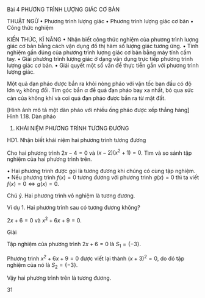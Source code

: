 Bài 4 PHƯƠNG TRÌNH LƯỢNG GIÁC CƠ BẢN

THUẬT NGỮ
• Phương trình lượng giác
• Phương trình lượng giác cơ bản
• Công thức nghiệm

KIẾN THỨC, KĨ NĂNG
• Nhận biết công thức nghiệm của phương trình lượng giác cơ bản bằng cách vận dụng đồ thị hàm số lượng giác tương ứng.
• Tính nghiệm gần đúng của phương trình lượng giác cơ bản bằng máy tính cầm tay.
• Giải phương trình lượng giác ở dạng vận dụng trực tiếp phương trình lượng giác cơ bản.
• Giải quyết một số vấn đề thực tiễn gắn với phương trình lượng giác.

Một quả đạn pháo được bắn ra khỏi nòng pháo với vận tốc ban đầu có độ lớn $v_0$ không đổi. Tìm góc bắn $\alpha$ để quả đạn pháo bay xa nhất, bỏ qua sức cản của không khí và coi quả đạn pháo được bắn ra từ mặt đất.

[Hình ảnh mô tả một dàn pháo với nhiều ống pháo được xếp thẳng hàng]
Hình 1.18. Dàn pháo

1. KHÁI NIỆM PHƯƠNG TRÌNH TƯƠNG ĐƯƠNG

HD1. Nhận biết khái niệm hai phương trình tương đương

Cho hai phương trình $2x - 4 = 0$ và $(x - 2)(x^2 + 1) = 0$.
Tìm và so sánh tập nghiệm của hai phương trình trên.

• Hai phương trình được gọi là tương đương khi chúng có cùng tập nghiệm.
• Nếu phương trình $f(x) = 0$ tương đương với phương trình $g(x) = 0$ thì ta viết
$f(x) = 0 \Leftrightarrow g(x) = 0$.

Chú ý. Hai phương trình vô nghiệm là tương đương.

Ví dụ 1. Hai phương trình sau có tương đương không?

$2x + 6 = 0$ và $x^2 + 6x + 9 = 0$.

Giải

Tập nghiệm của phương trình $2x + 6 = 0$ là $S_1 = \{-3\}$.

Phương trình $x^2 + 6x + 9 = 0$ được viết lại thành $(x + 3)^2 = 0$, do đó tập nghiệm của nó là $S_2 = \{-3\}$.

Vậy hai phương trình trên là tương đương.

31